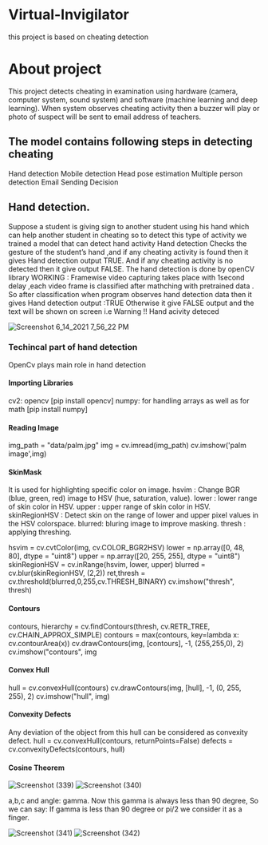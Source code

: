 # Virtual-Invigilator
this project is based on cheating detection
# About project
This project detects cheating in examination using hardware (camera, computer system, sound system) and software (machine learning and deep learning).
When system observes cheating activity then a buzzer will play or photo of suspect will be sent to email address of teachers. 
## The model contains following steps in detecting cheating
Hand detection 
Mobile detection
Head pose estimation
Multiple person detection
Email Sending
Decision
## Hand detection.
Suppose a student is giving sign to another student using his hand which can help another student in cheating so to detect this type of activity we trained a model that can detect hand activity 
Hand detection Checks the gesture of the student’s hand ,and if any cheating activity is found then it gives Hand detection output TRUE.
And if any cheating activity is no detected then it give output FALSE.
The hand detection is done by openCV library 
WORKING :
Framewise video capturing takes place with 1second delay ,each video frame is classified after mathching with pretrained data .
So after classification when program observes hand detection data then it gives Hand detection output :TRUE
Otherwise it give FALSE output
and the text will be shown on screen i.e Warning !! Hand acivity deteced

![Screenshot 6_14_2021 7_56_22 PM](https://user-images.githubusercontent.com/77377586/122266084-0b7e4280-cef7-11eb-8042-021d21509e90.png)

### Techincal part of hand detection
OpenCv plays main role in hand detection 
#### Importing Libraries
cv2: opencv [pip install opencv]
numpy: for handling arrays as well as for math [pip install numpy]
#### Reading Image
img_path = "data/palm.jpg"
img = cv.imread(img_path)
cv.imshow('palm image',img)
#### SkinMask

It is used for highlighting specific color on image.
hsvim : Change BGR (blue, green, red) image to HSV (hue, saturation, value).
lower : lower range of skin color in HSV.
upper : upper range of skin color in HSV.
skinRegionHSV : Detect skin on the range of lower and upper pixel values in the HSV colorspace.
blurred: bluring image to improve masking.
thresh : applying threshing.

hsvim = cv.cvtColor(img, cv.COLOR_BGR2HSV)
lower = np.array([0, 48, 80], dtype = "uint8")
upper = np.array([20, 255, 255], dtype = "uint8")
skinRegionHSV = cv.inRange(hsvim, lower, upper)
blurred = cv.blur(skinRegionHSV, (2,2))
ret,thresh = cv.threshold(blurred,0,255,cv.THRESH_BINARY)
cv.imshow("thresh", thresh)

#### Contours
contours, hierarchy = cv.findContours(thresh, cv.RETR_TREE, cv.CHAIN_APPROX_SIMPLE)
contours = max(contours, key=lambda x: cv.contourArea(x))
cv.drawContours(img, [contours], -1, (255,255,0), 2)
cv.imshow("contours", img

#### Convex Hull
hull = cv.convexHull(contours)
cv.drawContours(img, [hull], -1, (0, 255, 255), 2)
cv.imshow("hull", img)
#### Convexity Defects
Any deviation of the object from this hull can be considered as convexity defect.
hull = cv.convexHull(contours, returnPoints=False)
defects = cv.convexityDefects(contours, hull)
#### Cosine Theorem

![Screenshot (339)](https://user-images.githubusercontent.com/77377586/122270906-70886700-cefc-11eb-81e7-550ddfd7aef4.png)
![Screenshot (340)](https://user-images.githubusercontent.com/77377586/122270924-78480b80-cefc-11eb-9e11-b6d0efd2d7bb.png)


a,b,c and angle: gamma. Now this gamma is always less than 90 degree, So we can say: If gamma is less than 90 degree or pi/2 we consider it as a finger.

![Screenshot (341)](https://user-images.githubusercontent.com/77377586/122271387-f99f9e00-cefc-11eb-8a26-4567e4d6bbbd.png)
![Screenshot (342)](https://user-images.githubusercontent.com/77377586/122271419-03290600-cefd-11eb-97ad-2a93e816e931.png)

















